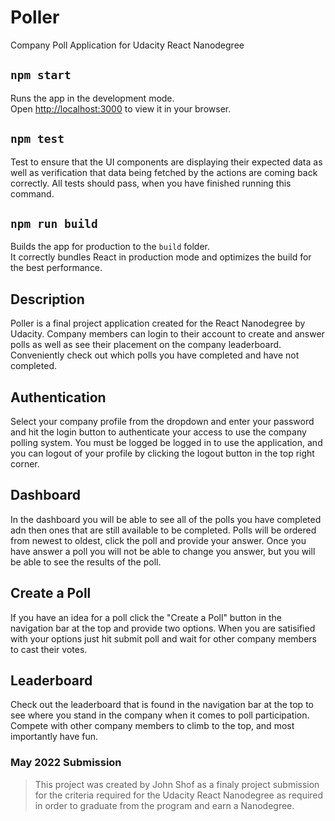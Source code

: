 # Poller

Company Poll Application for Udacity React Nanodegree

## `npm start`

Runs the app in the development mode.\
Open [http://localhost:3000](http://localhost:3000) to view it in your browser.

## `npm test`

Test to ensure that the UI components are displaying their expected data as well as verification that data being fetched by the actions are coming back correctly. All tests should pass, when you have finished running this command.

## `npm run build`

Builds the app for production to the `build` folder.\
It correctly bundles React in production mode and optimizes the build for the best performance.

## Description

Poller is a final project application created for the React Nanodegree by Udacity. Company members can login to their account to create and answer polls as well as see their placement on the company leaderboard. Conveniently check out which polls you have completed and have not completed.

## Authentication

Select your company profile from the dropdown and enter your password and hit the login button to authenticate your access to use the company polling system. You must be logged be logged in to use the application, and you can logout of your profile by clicking the logout button in the top right corner.

## Dashboard

In the dashboard you will be able to see all of the polls you have completed adn then ones that are still available to be completed. Polls will be ordered from newest to oldest, click the poll and provide your answer. Once you have answer a poll you will not be able to change you answer, but you will be able to see the results of the poll.

## Create a Poll

If you have an idea for a poll click the "Create a Poll" button in the navigation bar at the top and provide two options. When you are satisified with your options just hit submit poll and wait for other company members to cast their votes.

## Leaderboard

Check out the leaderboard that is found in the navigation bar at the top to see where you stand in the company when it comes to poll participation. Compete with other company members to climb to the top, and most importantly have fun.

### May 2022 Submission

> This project was created by John Shof as a finaly project submission for the criteria required for the Udacity React Nanodegree as required in order to graduate from the program and earn a Nanodegree.
